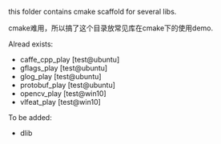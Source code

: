 this folder contains cmake scaffold for several libs.

cmake难用，所以搞了这个目录放常见库在cmake下的使用demo.

Alread exists:
- caffe_cpp_play  [test@ubuntu]
- gflags_play     [test@ubuntu]
- glog_play       [test@ubuntu]
- protobuf_play   [test@ubuntu]
- opencv_play [test@win10]
- vlfeat_play [test@win10]

To be added:
- dlib

